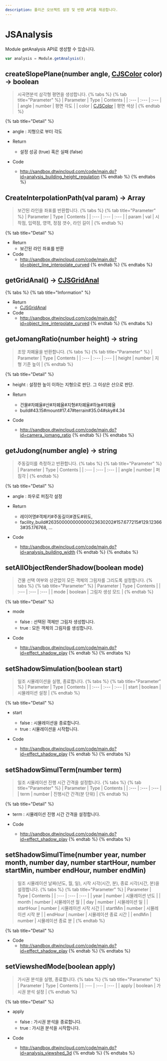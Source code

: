 ```yaml
---
description: 폴리곤 오브젝트 설정 및 반환 API를 제공합니다.
---
```


# JSAnalysis

Module getAnalysis API로 생성할 수 있습니다.

```javascript
var analysis = Module.getAnalysis();
```

## createSlopePlane\(number angle, [CJSColor](CJSColor.md) color\) → boolean
> 시곡면분석 삼각형 평면을 생성합니다.
{% tabs %}
{% tab title="Parameter" %}
| Parameter | Type | Contents |
| :--- | :--- | :--- |
| angle | number | 평면 각도 |
| color | [CJSColor](CJSColor.md) | 평면 색상 |
{% endtab %}

{% tab title="Detail" %}
* angle : 지형으로 부터 각도

* Return
  * 설정 성공 (true) 혹은 실패 (false)
* Code
  * http://sandbox.dtwincloud.com/code/main.do?id=analysis_building_height_regulation
{% endtab %}
{% endtabs %}

## CreateInterpolationPath\(val param\) → Array
> 보간된 라인을 좌표를 반환합니다.
{% tabs %}
{% tab title="Parameter" %}
| Parameter | Type | Contents |
| :--- | :--- | :--- |
| param | val | 시작점, 입력점, 영역, 정점 갯수, 라인 길이 |
{% endtab %}

{% tab title="Detail" %}
* Return
  * 보간된 라인 좌표를 반환
* Code
  * http://sandbox.dtwincloud.com/code/main.do?id=object_line_interpolate_curved
{% endtab %}
{% endtabs %}

## getGridAnal\(\) → [CJSGridAnal](CJSGridAnal.md)
> 
{% tabs %}
{% tab title="Information" %}
* Return
  * [CJSGridAnal](CJSGridAnal.md)
* Code
  * http://sandbox.dtwincloud.com/code/main.do?id=object_line_interpolate_curved
{% endtab %}
{% endtabs %}

## getJomangRatio\(number height\) → string
> 조망 차폐율을 반환합니다.
{% tabs %}
{% tab title="Parameter" %}
| Parameter | Type | Contents |
| :--- | :--- | :--- |
| height | number | 지형 기준 높이 |
{% endtab %}

{% tab title="Detail" %}
* height : 설정한 높이 이하는 지형으로 판단. 그 이상은 산으로 판단.

* Return
  * 건물#차폐율#산#차폐율#지형#차폐율#하늘#차폐율
  * build#43.15#mount#17.47#terrain#35.04#sky#4.34
* Code
  * http://sandbox.dtwincloud.com/code/main.do?id=camera_jomang_ratio
{% endtab %}
{% endtabs %}

## getJudong\(number angle\) → string
> 주동길이를 측정하고 반환합니다.
{% tabs %}
{% tab title="Parameter" %}
| Parameter | Type | Contents |
| :--- | :--- | :--- |
| angle | number | 퍼짐각 |
{% endtab %}

{% tab title="Detail" %}
* angle : 좌우로 퍼짐각 설정

* Return
  * 레이어명#객체키#주동길이#경도#위도,
  * facility_build#263500000000000023630202#157.677215#129.123663#35.176768, ...
* Code
  * http://sandbox.dtwincloud.com/code/main.do?id=analysis_building_width
{% endtab %}
{% endtabs %}

## setAllObjectRenderShadow\(boolean mode\)
> 건물 선택 여부와 상관없이 모든 객체의 그림자를 그리도록 설정합니다.
{% tabs %}
{% tab title="Parameter" %}
| Parameter | Type | Contents |
| :--- | :--- | :--- |
| mode | boolean | 그림자 생성 모드 |
{% endtab %}

{% tab title="Detail" %}
* mode
  * false : 선택된 객체만 그림자 생성합니다.
  * true : 모든 객체의 그림자를 생성합니다.
	
* Code
  * http://sandbox.dtwincloud.com/code/main.do?id=effect_shadow_play
{% endtab %}
{% endtabs %}

## setShadowSimulation\(boolean start\)
> 일조 시뮬레이션을 실행, 종료합니다.
{% tabs %}
{% tab title="Parameter" %}
| Parameter | Type | Contents |
| :--- | :--- | :--- |
| start | boolean | 시뮬레이션 설정 |
{% endtab %}

{% tab title="Detail" %}
* start
  * false : 시뮬레이션을 종료합니다.
  * true : 시뮬레이션을 시작합니다.
  
* Code
  * http://sandbox.dtwincloud.com/code/main.do?id=effect_shadow_play
{% endtab %}
{% endtabs %}

## setShadowSimulTerm\(number term\)
> 일조 시뮬레이션 진행 시간 간격을 설정합니다.
{% tabs %}
{% tab title="Parameter" %}
| Parameter | Type | Contents |
| :--- | :--- | :--- |
| term | number | 진행시간 간격(분 단위) |
{% endtab %}

{% tab title="Detail" %}
* term : 시뮬레이션 진행 시간 간격을 설정합니다.

* Code
  * http://sandbox.dtwincloud.com/code/main.do?id=effect_shadow_play
{% endtab %}
{% endtabs %}

## setShadowSimulTime\(number year, number month, number day, number startHour, number startMin, number endHour, number endMin\)
> 일조 시뮬레이션 날짜(년도, 월, 일), 시작 시각(시간, 분), 종료 시각(시간, 분)을 설정합니다.
{% tabs %}
{% tab title="Parameter" %}
| Parameter | Type | Contents |
| :--- | :--- | :--- |
| year | number | 시뮬레이션 년도 |
| month | number | 시뮬레이션 월 |
| day | number | 시뮬레이션 일 |
| startHour | number | 시뮬레이션 시작 시간 |
| startMin | number | 시뮬레이션 시작 분 |
| endHour | number | 시뮬레이션 종료 시간 |
| endMin | number | 시뮬레이션 종료 분 |
{% endtab %}

{% tab title="Detail" %}
* Code
  * http://sandbox.dtwincloud.com/code/main.do?id=effect_shadow_play
{% endtab %}
{% endtabs %}

## setViewshedMode\(boolean apply\)
> 가시권 분석을 실행, 종료합니다.
{% tabs %}
{% tab title="Parameter" %}
| Parameter | Type | Contents |
| :--- | :--- | :--- |
| apply | boolean | 가시권 분석 설정 |
{% endtab %}

{% tab title="Detail" %}
* apply
  * false : 가시권 분석을 종료합니다.
  * true : 가시권 분석을 시작합니다.
  
* Code
  * http://sandbox.dtwincloud.com/code/main.do?id=analysis_viewshed_3d
{% endtab %}
{% endtabs %}